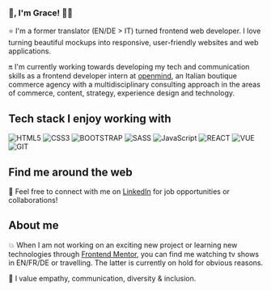 ### 👋, I'm Grace! 👩‍💻

⭐  I'm a former translator (EN/DE > IT) turned frontend web developer. I love turning beautiful mockups into responsive, user-friendly websites and web applications.

🔛  I'm currently working towards developing my tech and communication skills as a frontend developer intern at <a href="https://www.openmindonline.it" target="_blank">openmind</a>, an Italian boutique commerce agency with a multidisciplinary consulting approach in the areas of commerce, content, strategy, experience design and technology.

## Tech stack I enjoy working with

![HTML5](https://img.shields.io/badge/HTML5-E34F26?style=for-the-badge&logo=html5&logoColor=white)
![CSS3](https://img.shields.io/badge/CSS3-1572B6?style=for-the-badge&logo=css3&logoColor=white)
![BOOTSTRAP](https://img.shields.io/badge/Bootstrap-563D7C?style=for-the-badge&logo=bootstrap&logoColor=white)
![SASS](https://img.shields.io/badge/Sass-CC6699?style=for-the-badge&logo=sass&logoColor=white)
![JavaScript](https://img.shields.io/badge/JavaScript-F7DF1E?style=for-the-badge&logo=javascript&logoColor=black)
![REACT](https://img.shields.io/badge/React-20232A?style=for-the-badge&logo=react&logoColor=61DAFB)
![VUE](https://img.shields.io/badge/Vue.js-35495E?style=for-the-badge&logo=vue.js&logoColor=4FC08D)
![GIT](https://img.shields.io/badge/Git-F05032?style=for-the-badge&logo=git&logoColor=white)

## Find me around the web

💼 Feel free to connect with me on <a href="https://www.linkedin.com/in/grazia-palombella">LinkedIn</a> for job opportunities or collaborations!

## About me

💥 When I am not working on an exciting new project or learning new technologies through <a href="https://www.frontendmentor.io/" target="_blank">Frontend Mentor</a>, you can find me watching tv shows in EN/FR/DE or travelling. The latter is currently on hold for obvious reasons.

🌈 I value empathy, communication, diversity & inclusion.
